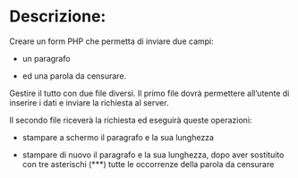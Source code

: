 # Descrizione:

Creare un form PHP che permetta di inviare due campi:

- un paragrafo

- ed una parola da censurare.

Gestire il tutto con due file diversi. Il primo file dovrà permettere all’utente di inserire i dati e inviare la richiesta al server.

Il secondo file riceverà la richiesta ed eseguirà queste operazioni:

- stampare a schermo il paragrafo e la sua lunghezza

- stampare di nuovo il paragrafo e la sua lunghezza, dopo aver sostituito con tre asterischi (***) tutte le occorrenze della parola da censurare